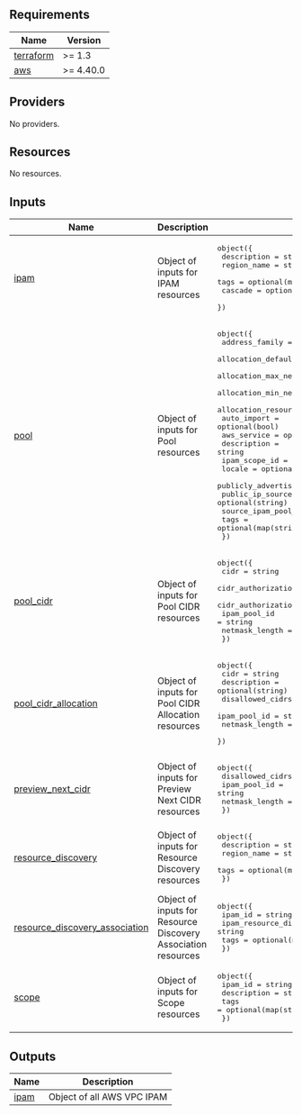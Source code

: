 <!-- BEGIN TFDOCS -->
## Requirements

| Name | Version |
|------|---------|
| <a name="requirement_terraform"></a> [terraform](#requirement\_terraform) | >= 1.3 |
| <a name="requirement_aws"></a> [aws](#requirement\_aws) | >= 4.40.0 |

## Providers

No providers.

## Resources

No resources.

## Inputs

| Name | Description | Type | Default | Required |
|------|-------------|------|---------|:--------:|
| <a name="input_ipam"></a> [ipam](#input\_ipam) | Object of inputs for IPAM resources | <pre>object({<br>    description = string<br>    region_name = string<br>    tags        = optional(map(string))<br>    cascade     = optional(bool)<br>  })</pre> | `{}` | no |
| <a name="input_pool"></a> [pool](#input\_pool) | Object of inputs for Pool resources | <pre>object({<br>    address_family                    = optional(string)<br>    allocation_default_netmask_length = optional(number)<br>    allocation_max_netmask_length     = optional(number)<br>    allocation_min_netmask_length     = optional(number)<br>    allocation_resource_tags          = optional(map(string))<br>    auto_import                       = optional(bool)<br>    aws_service                       = optional(bool)<br>    description                       = string<br>    ipam_scope_id                     = string<br>    locale                            = optional(string)<br>    publicly_advertisable             = optional(bool)<br>    public_ip_source                  = optional(string)<br>    source_ipam_pool_id               = optional(string)<br>    tags                              = optional(map(string))<br>  })</pre> | `{}` | no |
| <a name="input_pool_cidr"></a> [pool\_cidr](#input\_pool\_cidr) | Object of inputs for Pool CIDR resources | <pre>object({<br>    cidr                                 = string<br>    cidr_authorization_context_message   = optional(string)<br>    cidr_authorization_context_signature = optional(string)<br>    ipam_pool_id                         = string<br>    netmask_length                       = optional(number)<br>  })</pre> | `{}` | no |
| <a name="input_pool_cidr_allocation"></a> [pool\_cidr\_allocation](#input\_pool\_cidr\_allocation) | Object of inputs for Pool CIDR Allocation resources | <pre>object({<br>    cidr             = string<br>    description      = optional(string)<br>    disallowed_cidrs = optional(list(string))<br>    ipam_pool_id     = string<br>    netmask_length   = optional(number)<br>  })</pre> | `{}` | no |
| <a name="input_preview_next_cidr"></a> [preview\_next\_cidr](#input\_preview\_next\_cidr) | Object of inputs for Preview Next CIDR resources | <pre>object({<br>    disallowed_cidrs = list(string)<br>    ipam_pool_id     = string<br>    netmask_length   = number<br>  })</pre> | `{}` | no |
| <a name="input_resource_discovery"></a> [resource\_discovery](#input\_resource\_discovery) | Object of inputs for Resource Discovery resources | <pre>object({<br>    description = string<br>    region_name = string<br>    tags        = optional(map(string))<br>  })</pre> | `{}` | no |
| <a name="input_resource_discovery_association"></a> [resource\_discovery\_association](#input\_resource\_discovery\_association) | Object of inputs for Resource Discovery Association resources | <pre>object({<br>    ipam_id                    = string<br>    ipam_resource_discovery_id = string<br>    tags                       = optional(map(string))<br>  })</pre> | `{}` | no |
| <a name="input_scope"></a> [scope](#input\_scope) | Object of inputs for Scope resources | <pre>object({<br>    ipam_id     = string<br>    description = string<br>    tags        = optional(map(string))<br>  })</pre> | `{}` | no |

## Outputs

| Name | Description |
|------|-------------|
| <a name="output_ipam"></a> [ipam](#output\_ipam) | Object of all AWS VPC IPAM |

<!-- END TFDOCS -->
